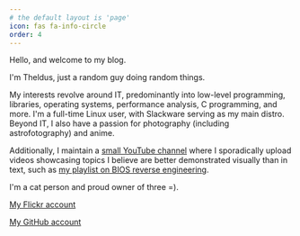 ```yaml
---
# the default layout is 'page'
icon: fas fa-info-circle
order: 4
---
```


Hello, and welcome to my blog.

I'm Theldus, just a random guy doing random things.

My interests revolve around IT, predominantly into low-level programming,
libraries, operating systems, performance analysis, C programming, and more.
I'm a full-time Linux user, with Slackware serving as my main distro.
Beyond IT, I also have a passion for photography (including astrofotography)
and anime.

Additionally, I maintain a [small YouTube channel] where I sporadically upload
videos showcasing topics I believe are better demonstrated visually than in
text, such as [my playlist on BIOS reverse engineering].

I'm a cat person and proud owner of three =).

[My Flickr account](https://www.flickr.com/photos/186981135@N08/)

[My GitHub account](https://github.com/Theldus)

[small YouTube channel]: https://www.youtube.com/channel/UC9KQ_NpInSJiqMEC0Ip4BMA
[my playlist on BIOS reverse engineering]: https://youtube.com/playlist?list=PLkUPMUHCWz715oncQgvepGkdHx58d6Ccp&si=wjxyEAWP4IoQ71FO

